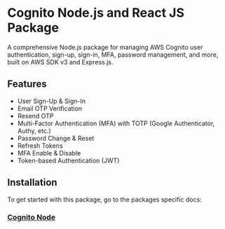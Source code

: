 
# Cognito Node.js and React JS Package

A comprehensive Node.js package for managing AWS Cognito user authentication, sign-up, sign-in, MFA, password management, and more, built on AWS SDK v3 and Express.js.

## Features

- User Sign-Up & Sign-In
- Email OTP Verification
- Resend OTP
- Multi-Factor Authentication (MFA) with TOTP (Google Authenticator, Authy, etc.)
- Password Change & Reset
- Refresh Tokens
- MFA Enable & Disable
- Token-based Authentication (JWT)

## Installation

To get started with this package, go to the packages specific docs:

### [Cognito Node](https://github.com/ThomasFigma/cognito-node/blob/main/packages/cognito-node/README.md)
